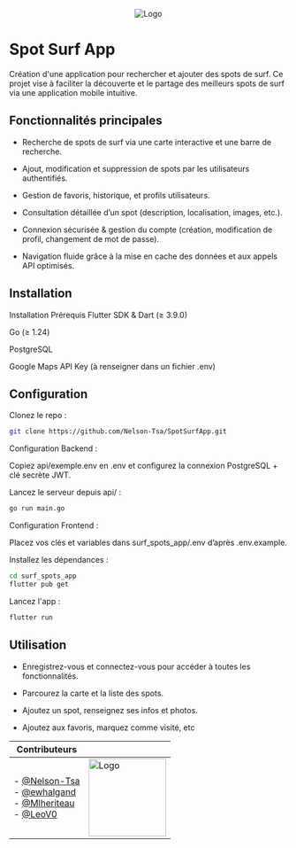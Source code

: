 <p align="center">
  <img src="https://res.cloudinary.com/dxewdbsyg/image/upload/v1757580779/vague_1_qolgvu.png" alt="Logo" />
</p>

# Spot Surf App

Création d'une application pour rechercher et ajouter des spots de surf. Ce projet vise à faciliter la découverte et le partage des meilleurs spots de surf via une application mobile intuitive.




## Fonctionnalités principales

- Recherche de spots de surf via une carte interactive et une barre de recherche.

- Ajout, modification et suppression de spots par les utilisateurs authentifiés.

- Gestion de favoris, historique, et profils utilisateurs.

- Consultation détaillée d’un spot (description, localisation, images, etc.).

- Connexion sécurisée & gestion du compte (création, modification de profil, changement de mot de passe).

- Navigation fluide grâce à la mise en cache des données et aux appels API optimisés.




## Installation

Installation
Prérequis
Flutter SDK & Dart (≥ 3.9.0)

Go (≥ 1.24)

PostgreSQL

Google Maps API Key (à renseigner dans un fichier .env)

## Configuration

Clonez le repo :

```bash
git clone https://github.com/Nelson-Tsa/SpotSurfApp.git
```

Configuration Backend :

Copiez api/exemple.env en .env et configurez la connexion PostgreSQL + clé secrète JWT.

Lancez le serveur depuis api/ :

```bash
go run main.go
```
Configuration Frontend :

Placez vos clés et variables dans surf_spots_app/.env d’après .env.example.

Installez les dépendances :

```bash
cd surf_spots_app
flutter pub get
```

Lancez l'app :

```bash
flutter run
```
    
## Utilisation

- Enregistrez-vous et connectez-vous pour accéder à toutes les fonctionnalités.

- Parcourez la carte et la liste des spots.

- Ajoutez un spot, renseignez ses infos et photos.

- Ajoutez aux favoris, marquez comme visité, etc


| Contributeurs |  |
|--|--|
| - [@Nelson-Tsa](https://github.com/Nelson-Tsa)<br> - [@ewhalgand](https://github.com/ewhalgand)<br> - [@Mlheriteau](https://github.com/Mlheriteau)<br> - [@LeoV0](https://github.com/LeoV0) | <img src="https://res.cloudinary.com/dxewdbsyg/image/upload/v1757581132/SurfPlancheGOOD_1_e3y2sh.png" alt="Logo" width="140"/> |


